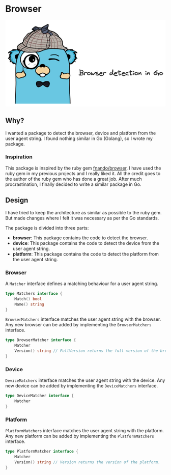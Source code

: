 # Browser

![](logo.png)

## Why?

I wanted a package to detect the browser, device and platform from the user agent string. I found nothing similar in Go (Golang), so I wrote my package.

### Inspiration

This package is inspired by the ruby gem [fnando/browser](https://github.com/fnando/browser). I have used the ruby gem in my previous projects and I really liked it. All the credit goes to the author of the ruby gem who has done a great job. After much procrastination, I finally decided to write a similar package in Go.

## Design

I have tried to keep the architecture as similar as possible to the ruby gem. But made changes where I felt it was necessary as per the Go standards.

The package is divided into three parts:

- **browser**: This package contains the code to detect the browser.
- **device**: This package contains the code to detect the device from the user agent string.
- **platform**: This package contains the code to detect the platform from the user agent string.

### Browser

A `Matcher` interface defines a matching behaviour for a user agent string.

```go
type Matchers interface {
    Match() bool
    Name() string
}
```

`BrowserMatchers` interface matches the user agent string with the browser. Any new browser can be added by implementing the `BrowserMatchers` interface.

```go
type BrowserMatcher interface {
    Matcher
    Version() string // FullVersion returns the full version of the browser.
}
```

### Device

`DeviceMatchers` interface matches the user agent string with the device. Any new device can be added by implementing the `DeviceMatchers` interface.

```go
type DeviceMatcher interface {
    Matcher
}
```

### Platform

`PlatformMatchers` interface matches the user agent string with the platform. Any new platform can be added by implementing the `PlatformMatchers` interface.

```go
type PlatformMatcher interface {
    Matcher
    Version() string // Version returns the version of the platform.
}
```
